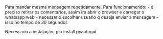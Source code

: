 Para mandar mesma mensagem repetidamente.
Para funcionamendo:
    - é preciso retirar os comentarios, assim ira abrir o browser e carregar o whatsapp web
    - necessario escolher usuario q deseja enviar a mensagem
    - isso no tempo de 30 segundos

Necessario a instalação:
    pip install pyautogui 